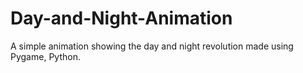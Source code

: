 # Day-and-Night-Animation
A simple animation showing the day and night revolution made using Pygame, Python.

